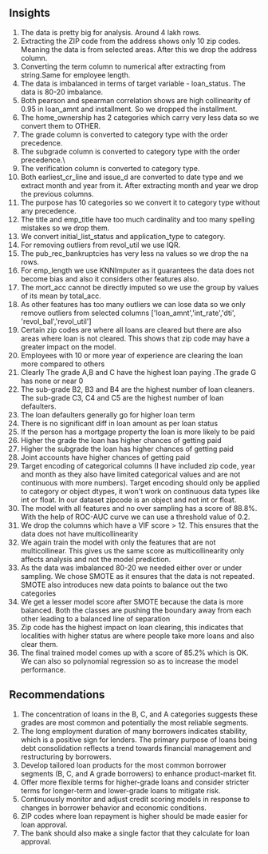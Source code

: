 ## Insights


1. The data is pretty big for analysis. Around 4 lakh rows.
2. Extracting the ZIP code from the address shows only 10 zip codes. Meaning the data is from selected areas. After this we drop the address column.
3. Converting the term column to numerical after extracting from string.Same for employee length.
4. The data is imbalanced in terms of target variable - loan_status. The data is 80-20 imbalance.
5. Both pearson and spearman correlation shows are high collinearity of 0.95 in loan_amnt and installment. So we dropped the installment.
6. The home_ownership has 2 categories which carry very less data so we convert them to OTHER.
7. The grade column is converted to category type with the order precedence.
8. The subgrade column is converted to category type with the order precedence.\
9. The verification column is converted to category type.
10. Both earliest_cr_line and issue_d are converted to date type and we extract month and year from it. After extracting month and year we drop the previous columns.
11. The purpose has 10 categories so we convert it to category type without any precedence.
12. The title and emp_title have too much cardinality and too many spelling mistakes so we drop them.
13. We convert initial_list_status and application_type to category.
14. For removing outliers from revol_util we use IQR.
15. The pub_rec_bankruptcies has very less na values so we drop the na rows.
16. For emp_length we use KNNImputer as it guarantees the data does not become bias and also it considers other features also.
17. The mort_acc cannot be directly imputed so we use the group by values of its mean by total_acc.
18. As other features has too many outliers we can lose data so we only remove outliers from selected columns  ['loan_amnt','int_rate','dti', 'revol_bal','revol_util'] 
19. Certain zip codes are where all loans are cleared but there are also areas where loan is not cleared. This shows that zip code may have a greater impact on the model.
20. Employees with 10 or more year of experience are clearing the loan more compared to others
21. Clearly The grade A,B and C have the highest loan paying .The grade G has none or near 0 
22. The sub-grade B2, B3 and B4 are the highest number of loan cleaners. The sub-grade C3, C4 and C5 are the highest number of loan defaulters.
23. The loan defaulters generally go for higher loan term
24. There is no significant diff in loan amount as per loan status
25. If the person has a mortgage property the loan is more likely to be paid
26. Higher the grade the loan has higher chances of getting paid
27. Higher the subgrade the loan has higher chances of getting paid
28. Joint accounts have higher chances of getting paid
29.  Target encoding of categorical columns (I have included zip code, year and month as they also have limited categorical values and are not continuous with more numbers). Target encoding should only be applied to category or object dtypes, it won't work on continuous data types like int or float. In our dataset zipcode is an object and not int or float.
30. The model with all features and no over sampling has a score of 88.8%. With the help of ROC-AUC curve we can use a threshold value of 0.2.
31. We drop the columns which have a VIF score > 12. This ensures that the data does not have multicollinearity
32. We again train the model with only the features that are not multicollinear. This gives us the same score as multicollinearity only affects analysis and not the model prediction.
33. As the data was imbalanced 80-20 we needed either over or under sampling. We chose SMOTE as it ensures that the data is not repeated. SMOTE also introduces new data points to balance out the two categories
34. We get a lesser model score after SMOTE because the data is more balanced. Both the classes are pushing the boundary away from each other leading to a balanced line of separation
35. Zip code has the highest impact on loan clearing, this indicates that localities with higher status are where people take more loans and also clear them.
36. The final trained model comes up with a score of 85.2% which is OK. We can also so polynomial regression so as to increase the model performance.


## Recommendations


1. The concentration of loans in the B, C, and A categories suggests these grades are most common and potentially the most reliable segments.
2. The long employment duration of many borrowers indicates stability, which is a positive sign for lenders. The primary purpose of loans being debt consolidation reflects a trend towards financial management and restructuring by borrowers.
3. Develop tailored loan products for the most common borrower segments (B, C, and A grade borrowers) to enhance product-market fit.
4. Offer more flexible terms for higher-grade loans and consider stricter terms for longer-term and lower-grade loans to mitigate risk.
5. Continuously monitor and adjust credit scoring models in response to changes in borrower behavior and economic conditions.
6. ZIP codes where loan repayment is higher should be made easier for loan approval.
7. The bank should also make a single factor that they calculate for loan approval.